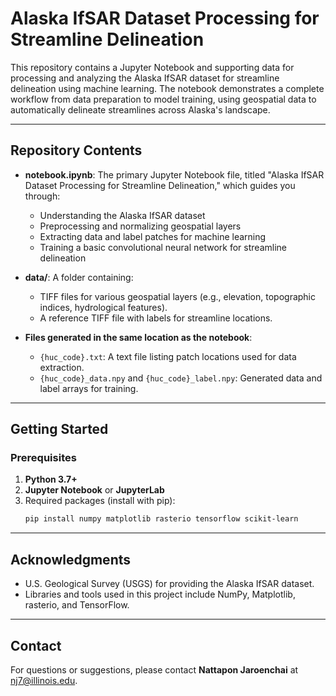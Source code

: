 # Alaska IfSAR Dataset Processing for Streamline Delineation

This repository contains a Jupyter Notebook and supporting data for processing and analyzing the Alaska IfSAR dataset for streamline delineation using machine learning. The notebook demonstrates a complete workflow from data preparation to model training, using geospatial data to automatically delineate streamlines across Alaska's landscape.

---

## Repository Contents

- **notebook.ipynb**: The primary Jupyter Notebook file, titled "Alaska IfSAR Dataset Processing for Streamline Delineation," which guides you through:
  - Understanding the Alaska IfSAR dataset
  - Preprocessing and normalizing geospatial layers
  - Extracting data and label patches for machine learning
  - Training a basic convolutional neural network for streamline delineation

- **data/**: A folder containing:
  - TIFF files for various geospatial layers (e.g., elevation, topographic indices, hydrological features).
  - A reference TIFF file with labels for streamline locations.

- **Files generated in the same location as the notebook**:
  - `{huc_code}.txt`: A text file listing patch locations used for data extraction.
  - `{huc_code}_data.npy` and `{huc_code}_label.npy`: Generated data and label arrays for training.

---

## Getting Started

### Prerequisites

1. **Python 3.7+**
2. **Jupyter Notebook** or **JupyterLab**
3. Required packages (install with pip):
   ```bash
   pip install numpy matplotlib rasterio tensorflow scikit-learn

---

## Acknowledgments
- U.S. Geological Survey (USGS) for providing the Alaska IfSAR dataset.
- Libraries and tools used in this project include NumPy, Matplotlib, rasterio, and TensorFlow.

---

## Contact

For questions or suggestions, please contact **Nattapon Jaroenchai** at [nj7@illinois.edu](mailto:nj7@illinois.edu).
